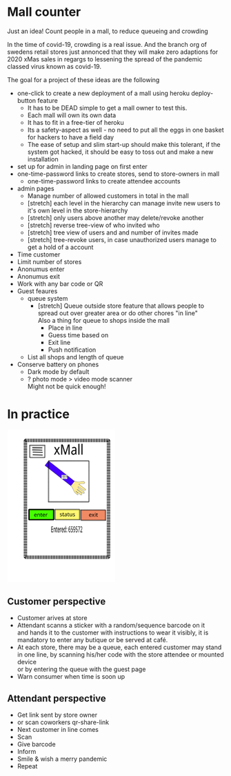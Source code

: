# Mall counter
Just an idea!
Count people in a mall, to reduce queueing and crowding

In the time of covid-19, crowding is a real issue. And the branch org of swedens retail stores just annonced that they will make zero adaptions for 2020 xMas sales in regargs to lessening the spread of the pandemic classed virus known as covid-19.

The goal for a project of these ideas are the following

* one-click to create a new deployment of a mall using heroku deploy-button feature  
  * It has to be DEAD simple to get a mall owner to test this. 
  * Each mall will own its own data
  * It has to fit in a free-tier of heroku
  * Its a safety-aspect as well - no need to put all the eggs in one basket for hackers to have a field day
  * The ease of setup and slim start-up should make this tolerant, if the system got hacked, it should be easy to toss out and make a new installation
* set up for admin in landing page on first enter
* one-time-password links to create stores, send to store-owners in mall
  * one-time-password links to create attendee accounts
* admin pages
  * Manage number of allowed customers in total in the mall
  * [stretch] each level in the hierarchy can manage invite new users to it's own level in the store-hierarchy
  * [stretch] only users above another may delete/revoke another
  * [stretch] reverse tree-view of who invited who
  * [stretch] tree view of users and and number of invites made
  * [stretch] tree-revoke users, in case unauthorized users manage to get a hold of a account
* Time customer
* Limit number of stores
* Anonumus enter
* Anonumus exit
* Work with any bar code or QR
* Guest feaures
  * queue system
    * [stretch] Queue outside store feature that allows people to spread out over greater area or do other chores "in line"  
    Also a thing for queue to shops inside the mall
      * Place in line
      * Guess time based on
      * Exit line
      * Push notification
  * List all shops and length of queue 
* Conserve battery on phones
  * Dark mode by default
  * ? photo mode > video mode scanner  
    Might not be quick enough!


# In practice
<a href="docs/scan barcode.svg">
  <img src="docs/scan barcode.svg" width="250" />
</a>

## Customer perspective
* Customer arives at store
* Attendant scanns a sticker with a random/sequence barcode on it  
and hands it to the customer with instructions to wear it visibly, it is mandatory to enter any butique or be served at café.
* At each store, there may be a queue, each entered customer may stand in one line, by scanning his/her code with the store attendee or mounted device  
or by entering the queue with the guest page
* Warn consumer when time is soon up

## Attendant perspective
* Get link sent by store owner
* or scan coworkers qr-share-link
* Next customer in line comes 
* Scan
* Give barcode 
* Inform
* Smile & wish a merry pandemic
* Repeat
